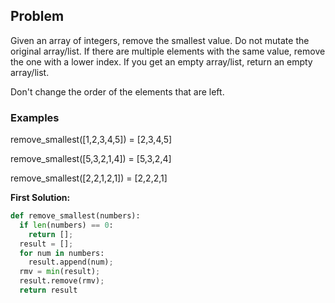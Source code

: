 ## Problem

Given an array of integers, remove the smallest value. Do not mutate the original array/list. If there are multiple elements with the same value, remove the one with a lower index. If you get an empty array/list, return an empty array/list.

Don't change the order of the elements that are left.

### Examples

remove_smallest([1,2,3,4,5]) = [2,3,4,5]

remove_smallest([5,3,2,1,4]) = [5,3,2,4]

remove_smallest([2,2,1,2,1]) = [2,2,2,1]

**First Solution:**
```python
def remove_smallest(numbers):
  if len(numbers) == 0:
    return [];
  result = [];
  for num in numbers:
    result.append(num);
  rmv = min(result);
  result.remove(rmv);
  return result
```